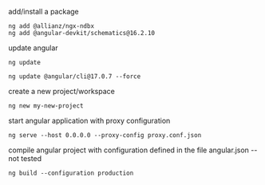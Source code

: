 add/install a package
```
ng add @allianz/ngx-ndbx
ng add @angular-devkit/schematics@16.2.10
```
update angular
```
ng update

ng update @angular/cli@17.0.7 --force
```

create a new project/workspace
```
ng new my-new-project
```

start angular application with proxy configuration
```
ng serve --host 0.0.0.0 --proxy-config proxy.conf.json
```
compile angular project with configuration defined in the file angular.json -- not tested
```
ng build --configuration production
```
